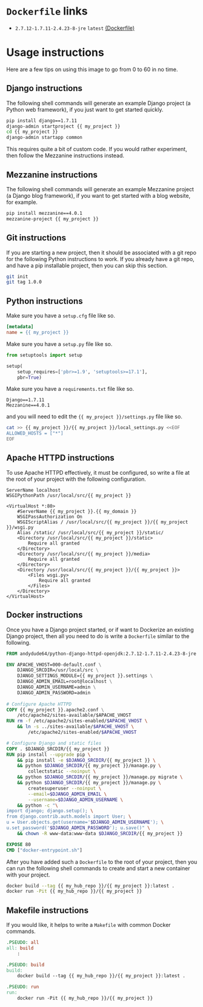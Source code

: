 # `Dockerfile` links

* `2.7.12-1.7.11-2.4.23-8-jre` `latest` [(Dockerfile)](https://github.com/andydude/docker-python-django-httpd-openjdk/blob/master/2.7.12-1.7.11-2.4.23-8-jre/Dockerfile)

# Usage instructions

Here are a few tips on using this image to go from 0 to 60 in no time.

## Django instructions

The following shell commands will generate an example Django project (a Python web framework),
if you just want to get started quickly.

```sh
pip install django==1.7.11
django-admin startproject {{ my_project }}
cd {{ my_project }}
django-admin startapp common
```

This requires quite a bit of custom code. If you would rather experiment, 
then follow the Mezzanine instructions instead.

## Mezzanine instructions

The following shell commands will generate an example Mezzanine project (a Django blog framework),
if you want to get started with a blog website, for example.

```sh
pip install mezzanine==4.0.1
mezzanine-project {{ my_project }}
```

## Git instructions

If you are starting a new project, then it should be associated with a git repo for the following Python instructions to work. If you already have a git repo, and have a pip installable project, then you can skip this section.

```sh
git init
git tag 1.0.0
```

## Python instructions

Make sure you have a `setup.cfg` file like so.

```ini
[metadata]
name = {{ my_project }}
```

Make sure you have a `setup.py` file like so.

```python
from setuptools import setup

setup(
    setup_requires=['pbr>=1.9', 'setuptools>=17.1'],
    pbr=True)
```

Make sure you have a `requirements.txt` file like so.

```
Django==1.7.11
Mezzanine==4.0.1
```

and you will need to edit the `{{ my_project }}/settings.py` file like so.

```sh
cat >> {{ my_project }}/{{ my_project }}/local_settings.py <<EOF
ALLOWED_HOSTS = ["*"]
EOF
```

## Apache HTTPD instructions

To use Apache HTTPD effectively, it must be configured, so write a file at the root of your project with the following configuration.

```apacheconf
ServerName localhost
WSGIPythonPath /usr/local/src/{{ my_project }}

<VirtualHost *:80>
    #ServerName {{ my_project }}.{{ my_domain }}
    WSGIPassAuthorization On
    WSGIScriptAlias / /usr/local/src/{{ my_project }}/{{ my_project }}/wsgi.py
    Alias /static/ /usr/local/src/{{ my_project }}/static/
    <Directory /usr/local/src/{{ my_project }}/static>
        Require all granted
    </Directory>
    <Directory /usr/local/src/{{ my_project }}/media>
        Require all granted
    </Directory>
    <Directory /usr/local/src/{{ my_project }}/{{ my_project }}>
        <Files wsgi.py>
            Require all granted
        </Files>
    </Directory>
</VirtualHost>
```

## Docker instructions

Once you have a Django project started, or if want to Dockerize an existing Django project,
then all you need to do is write a `Dockerfile` similar to the following.

```dockerfile
FROM andydude64/python-django-httpd-openjdk:2.7.12-1.7.11-2.4.23-8-jre

ENV APACHE_VHOST=000-default.conf \
	DJANGO_SRCDIR=/usr/local/src \
	DJANGO_SETTINGS_MODULE={{ my_project }}.settings \
	DJANGO_ADMIN_EMAIL=root@localhost \
	DJANGO_ADMIN_USERNAME=admin \
	DJANGO_ADMIN_PASSWORD=admin
    
# Configure Apache HTTPD
COPY {{ my_project }}.apache2.conf \
	/etc/apache2/sites-available/$APACHE_VHOST
RUN rm -f /etc/apache2/sites-enabled/$APACHE_VHOST \
	&& ln -s ../sites-available/$APACHE_VHOST \
		/etc/apache2/sites-enabled/$APACHE_VHOST

# Configure Django and static files
COPY . $DJANGO_SRCDIR/{{ my_project }}
RUN pip install --upgrade pip \
	&& pip install -e $DJANGO_SRCDIR/{{ my_project }} \
	&& python $DJANGO_SRCDIR/{{ my_project }}/manage.py \
		collectstatic --noinput \
	&& python $DJANGO_SRCDIR/{{ my_project }}/manage.py migrate \
	&& python $DJANGO_SRCDIR/{{ my_project }}/manage.py \
		createsuperuser --noinput \
		--email=$DJANGO_ADMIN_EMAIL \
		--username=$DJANGO_ADMIN_USERNAME \
	&& python -c "\
import django; django.setup(); \
from django.contrib.auth.models import User; \
u = User.objects.get(username='$DJANGO_ADMIN_USERNAME'); \
u.set_password('$DJANGO_ADMIN_PASSWORD'); u.save()" \
	&& chown -R www-data:www-data $DJANGO_SRCDIR/{{ my_project }}

EXPOSE 80
CMD ["docker-entrypoint.sh"]
```

After you have added such a `Dockerfile` to the root of your project, then you can run the 
following shell commands to create and start a new container with your project.

```sh
docker build --tag {{ my_hub_repo }}/{{ my_project }}:latest .
docker run -Pit {{ my_hub_repo }}/{{ my_project }}
```

## Makefile instructions

If you would like, it helps to write a `Makefile` with common Docker commands.

```makefile
.PSEUDO: all
all: build
	:

.PSEUDO: build
build:
	docker build --tag {{ my_hub_repo }}/{{ my_project }}:latest .

.PSEUDO: run
run:
	docker run -Pit {{ my_hub_repo }}/{{ my_project }}
```
